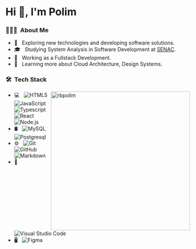 # Hi 👋, I'm Polim

### 👨🏻‍💻 &nbsp;About Me

- 🤔 &nbsp; Exploring new technologies and developing software solutions.
- 🎓 &nbsp; Studying System Analysis in Software Development at [SENAC](https://www.sp.senac.br/graduacao/tecnologia-em-analise-e-desenvolvimento-de-sistemas).
- 💼 &nbsp; Working as a Fullstack Development.
- 🌱 &nbsp; Learning more about Cloud Architecture, Design Systems.

### 🛠 &nbsp;Tech Stack

<img align="right" width="380" src="https://github-readme-stats.vercel.app/api?username=rbpolim&show_icons=true&theme=tokyonight&hide_border=true&locale=en" alt="rbpolim" />

- 💻 &nbsp;
  ![HTML5](https://img.shields.io/badge/-HTML5-333333?style=flat&logo=HTML5)
  ![JavaScript](https://img.shields.io/badge/-JavaScript-333333?style=flat&logo=javascript)
  ![Typescript](https://img.shields.io/badge/-Typescript-333333?style=flat&logo=typescript)
  ![React](https://img.shields.io/badge/-React-333333?style=flat&logo=react)
  ![Node.js](https://img.shields.io/badge/-Node.js-333333?style=flat&logo=node.js)
- 🛢 &nbsp;
  ![MySQL](https://img.shields.io/badge/-MySQL-333333?style=flat&logo=mysql)
  ![Postgresql](https://img.shields.io/badge/-postgresql-333333?style=flat&logo=postgresql)
- ⚙️ &nbsp;
  ![Git](https://img.shields.io/badge/-Git-333333?style=flat&logo=git)
  ![GitHub](https://img.shields.io/badge/-GitHub-333333?style=flat&logo=github)
  ![Markdown](https://img.shields.io/badge/-Markdown-333333?style=flat&logo=markdown)
- 🔧 &nbsp;
  ![Visual Studio Code](https://img.shields.io/badge/-Visual%20Studio%20Code-333333?style=flat&logo=visual-studio-code&logoColor=007ACC)
- 🖥 &nbsp;
  ![Figma](https://img.shields.io/badge/-Figma-333333?style=flat&logo=figma)


  